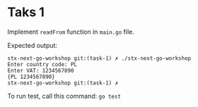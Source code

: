 # Taks 1

Implement `readFrom` function in `main.go` file. 

Expected output:

```
stx-next-go-workshop git:(task-1) ✗ ./stx-next-go-workshop
Enter country code: PL
Enter VAT: 1234567890
{PL 1234567890}
stx-next-go-workshop git:(task-1) ✗
```

To run test, call this command:
```go test```
